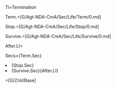 Ti=Termination

Term.=[G/Agt-NDA-CmA/Sec/Life/Term/0.md]

Stop.=[G/Agt-NDA-CmA/Sec/Life/Stop/0.md]

Survive.=[G/Agt-NDA-CmA/Sec/Life/Survive/0.md]

After.LI=</i> 

Secs={Term.Sec}<li>{Stop.Sec}<li>{Survive.Sec}{After.LI}

=[G/Z/ol/Base]